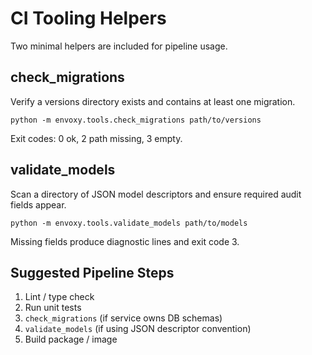 # CI Tooling Helpers

Two minimal helpers are included for pipeline usage.

## check_migrations
Verify a versions directory exists and contains at least one migration.
```
python -m envoxy.tools.check_migrations path/to/versions
```
Exit codes: 0 ok, 2 path missing, 3 empty.

## validate_models
Scan a directory of JSON model descriptors and ensure required audit fields appear.
```
python -m envoxy.tools.validate_models path/to/models
```
Missing fields produce diagnostic lines and exit code 3.

## Suggested Pipeline Steps
1. Lint / type check
2. Run unit tests
3. `check_migrations` (if service owns DB schemas)
4. `validate_models` (if using JSON descriptor convention)
5. Build package / image
